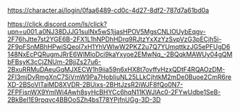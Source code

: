 https://character.ai/login/0faa6489-cd0c-4d27-8df2-787d7a61bd0a

https://click.discord.com/ls/click?upn=u001.a0NJ38DJJG1sulNx5wS1jjasHPOV5MgsCNLIOUybEqgv-2F76hJtte7st2YGE6B-2FX1L1hNPDhHDrq9RJtzYxXzYzSvpVzG3pECjh5i-2F9pFSnMBhHPwiSQeol7xH1YhVWlwW2PKZ2u7Q7YUmqttkzJG5ePFUgD6148NxEcPQRugmJRrE6WlMloDci9kaYxyoe2EMwNq_-2BQqkMAWUy04gQMbFBsyK3cCjZNUm-2BjjZs27u6-2BxuRRMuDAeuGqMJXECW1h9iia59n6xHX8t7ovffvHzxQDtF4RQAOzDM-2Fl3mjDvRmgXnC7SiVmW9Pa7HobIiuNL25LLkCjhtkM2mDe0Buoe2CmR6reXD-2BSoVlTaiMD8XVDR-2BUixs-2BHtJzsR2iWJF8fQo0N7-2FPFisnWX9YmlWi4Awh8syHcBHYCc6hqN11KWJlAc0-2FYwUdbe1SeB-2BkBeI1E9rpqvc4BBOoSZh4bsT78YPjfnUGg-3D-3D
